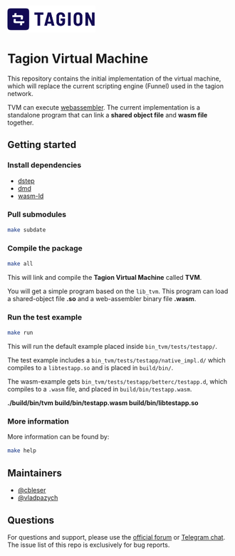 <a href="https://tagion.org"><img alt="tagion logo" src="https://github.com/tagion/resources/raw/master/branding/logomark.svg?sanitize=true" alt="tagion.org" height="60"></a>

# Tagion Virtual Machine

This repository contains the initial implementation of the virtual machine, which will replace the current scripting engine (Funnel) used in the tagion network.

TVM can execute [webassembler](https://webassembly.github.io/spec/). The current implementation is a standalone program that can link a **shared object file** and **wasm file** together.



## Getting started

### Install dependencies

- [dstep](https://dlang.org/blog/2019/04/22/dstep-1-0-0/)
- [dmd](https://dlang.org/download.html)
- [wasm-ld](https://lld.llvm.org/WebAssembly.html)

### Pull submodules

```bash
make subdate
```

### Compile the package

```bash
make all
```

This will link and compile the **Tagion Virtual Machine** called **TVM**.

You will get a simple program based on the `lib_tvm`. This program can load a shared-object file **.so** and a web-assembler binary file **.wasm**.

### Run the test example

```bash
make run
```

This will run the default example placed inside `bin_tvm/tests/testapp/`.

The test example includes a `bin_tvm/tests/testapp/native_impl.d/` which compiles to a `libtestapp.so` and is placed in `build/bin/`. 

The wasm-example gets `bin_tvm/tests/testapp/betterc/testapp.d`, which compiles to a `.wasm` file, and placed in `build/bin/testapp.wasm`.

**./build/bin/tvm build/bin/testapp.wasm build/bin/libtestapp.so**

### More information

More information can be found by:

```bash
make help
```

## Maintainers

- [@cbleser](https://github.com/cbleser)
- [@vladpazych](https://github.com/vladpazych)

## Questions

For questions and support, please use the [official forum](https://tagion.org/c/development/6) or [Telegram chat](https://t.me/tagionChat). The issue list of this repo is exclusively for bug reports.

 
